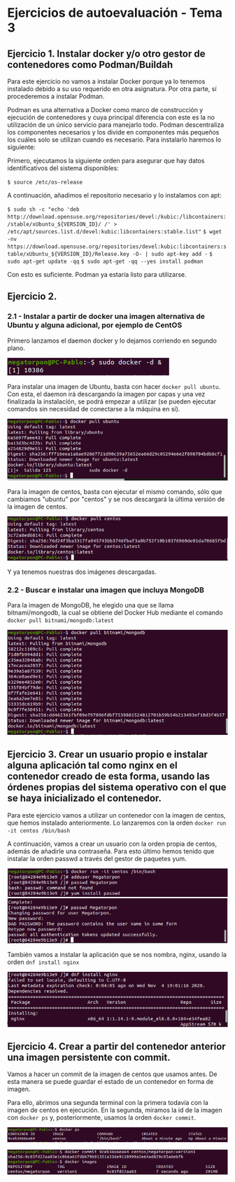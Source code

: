 # Ejercicios de autoevaluación - Tema 3


## Ejercicio 1. Instalar docker y/o otro gestor de contenedores como Podman/Buildah

Para este ejercicio no vamos a instalar Docker porque ya lo tenemos instalado debido a su uso requerido en otra asignatura. Por otra parte, sí procederemos a instalar Podman.

Podman es una alternativa a Docker como marco de construcción y ejecución de contenedores y cuya principal diferencia con este es la no utilización de un único servicio para manejarlo todo. Podman descentraliza los componentes necesarios y los divide en componentes más pequeños los cuáles solo se utilizan cuando es necesario. Para instalarlo haremos lo siguiente:

Primero, ejecutamos la siguiente orden para asegurar que hay datos identificativos del sistema disponibles:

`$ source /etc/os-release`

A continuación, añadimos el repositorio necesario y lo instalamos con apt:

`$ sudo sh -c "echo 'deb http://download.opensuse.org/repositories/devel:/kubic:/libcontainers:/stable/xUbuntu_${VERSION_ID}/ /' > /etc/apt/sources.list.d/devel:kubic:libcontainers:stable.list"`
`$ wget -nv https://download.opensuse.org/repositories/devel:kubic:libcontainers:stable/xUbuntu_${VERSION_ID}/Release.key -O- | sudo apt-key add -`
`$ sudo apt-get update -qq`
`$ sudo apt-get -qq --yes install podman`

Con esto es suficiente. Podman ya estaría listo para utilizarse.



## Ejercicio 2.

### 2.1 - Instalar a partir de docker una imagen alternativa de Ubuntu y alguna adicional, por ejemplo de CentOS

Primero lanzamos el daemon docker y lo dejamos corriendo en segundo plano.

![docker](https://github.com/Megatorpon/IV-Ejercicios-Autoevaluacion/blob/main/Tema_3/img/sudo_docker.png)

Para instalar una imagen de Ubuntu, basta con hacer `docker pull ubuntu`. Con esta, el daemon irá descargando la imagen por capas y una vez finalizada la instalación, se podrá empezar a utilizar (se pueden ejecutar comandos sin necesidad de conectarse a la máquina en sí).

![pull_ubuntu](https://github.com/Megatorpon/IV-Ejercicios-Autoevaluacion/blob/main/Tema_3/img/pull_ubuntu.png)

Para la imagen de centos, basta con ejecutar el mismo comando, sólo que cambiamos "ubuntu" por "centos" y se nos descargará la última versión de la imagen de centos.

![pull_centos](https://github.com/Megatorpon/IV-Ejercicios-Autoevaluacion/blob/main/Tema_3/img/pull_centos.png)

Y ya tenemos nuestras dos imágenes descargadas.


### 2.2 - Buscar e instalar una imagen que incluya MongoDB

Para la imagen de MongoDB, he elegido una que se llama bitnami/mongodb, la cual se obtiene del Docker Hub mediante el comando `docker pull bitnami/mongodb:latest`


![pull_mondodb](https://github.com/Megatorpon/IV-Ejercicios-Autoevaluacion/blob/main/Tema_3/img/pull_mongodb.png)



## Ejercicio 3. Crear un usuario propio e instalar alguna aplicación tal como nginx en el contenedor creado de esta forma, usando las órdenes propias del sistema operativo con el que se haya inicializado el contenedor.


Para este ejercicio vamos a utilizar un contenedor con la imagen de centos, que hemos instalado anteriormente.
Lo lanzaremos con la orden `docker run -it centos /bin/bash`

A continuación, vamos a crear un usuario con la orden propia de centos, además de añadirle una contraseña. Para esto último hemos tenido que instalar la orden passwd a través del gestor de paquetes yum.

![adduser](https://github.com/Megatorpon/IV-Ejercicios-Autoevaluacion/blob/main/Tema_3/img/adduser.png)
![passwd](https://github.com/Megatorpon/IV-Ejercicios-Autoevaluacion/blob/main/Tema_3/img/passwd.png)


También vamos a instalar la aplicación que se nos nombra, nginx, usando la orden `dnf install nginx`

![nginx](https://github.com/Megatorpon/IV-Ejercicios-Autoevaluacion/blob/main/Tema_3/img/nginx.png)


## Ejercicio 4. Crear a partir del contenedor anterior una imagen persistente con commit.

Vamos a hacer un commit de la imagen de centos que usamos antes. De esta manera se puede guardar el estado de un contenedor en forma de imagen.

Para ello, abrimos una segunda terminal con la primera todavía con la imagen de centos en ejecución. En la segunda, miramos la id de la imagen con `docker ps` y, posteriormente, usamos la orden `docker commit`.

![centos_running.png](https://github.com/Megatorpon/IV-Ejercicios-Autoevaluacion/blob/main/Tema_3/img/centos_running.png)

![commit](https://github.com/Megatorpon/IV-Ejercicios-Autoevaluacion/blob/main/Tema_3/img/commit.png)
